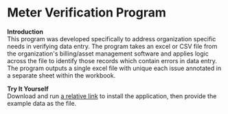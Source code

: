 # Meter Verification Program

**Introduction**  
This program was developed specifically to address organization specific needs in verifying data entry. The program takes an excel or CSV file from the organization's billing/asset management software and applies logic across the file to identify those records which contain errors in data entry. The program outputs a single excel file with unique each issue annotated in a separate sheet within the workbook.

**Try It Yourself**  
Download and run [a relative link](mva_setup.exe) to install the application, then provide the example data as the file.

